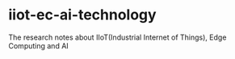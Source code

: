 # iiot-ec-ai-technology
The research notes about IIoT(Industrial Internet of Things), Edge Computing and AI
